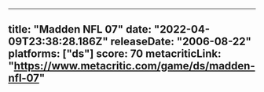 
---
title: "Madden NFL 07"
date: "2022-04-09T23:38:28.186Z"
releaseDate: "2006-08-22"
platforms: ["ds"]
score: 70
metacriticLink: "https://www.metacritic.com/game/ds/madden-nfl-07"
---
